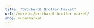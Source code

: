 ```yaml
---
title: "Brochardt Brother Market"
url: /morenci/brochardt-brother-market/
shop: supermarket
---
```

